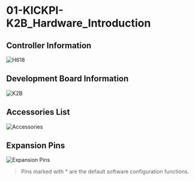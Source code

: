 # 01-KICKPI-K2B_Hardware_Introduction

## Controller Information

![H618](http://tanzhtanzh.oss-cn-shenzhen.aliyuncs.com/img/image-20240320092438171.png)

## Development Board Information

![K2B](http://tanzhtanzh.oss-cn-shenzhen.aliyuncs.com/img/image-20250514095329088.png)

## Accessories List

![Accessories](http://tanzhtanzh.oss-cn-shenzhen.aliyuncs.com/img/K2B详情页_13.png)

## Expansion Pins

![Expansion Pins](http://tanzhtanzh.oss-cn-shenzhen.aliyuncs.com/img/image-20250514100540080.png)

> Pins marked with * are the default software configuration functions.